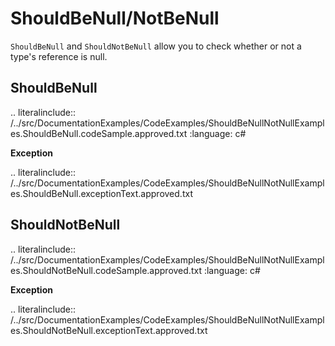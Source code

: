 # ShouldBeNull/NotBeNull

`ShouldBeNull` and `ShouldNotBeNull` allow you to check whether or not a type's reference is null.


## ShouldBeNull

.. literalinclude:: /../src/DocumentationExamples/CodeExamples/ShouldBeNullNotNullExamples.ShouldBeNull.codeSample.approved.txt
	:language: c#

**Exception**

.. literalinclude:: /../src/DocumentationExamples/CodeExamples/ShouldBeNullNotNullExamples.ShouldBeNull.exceptionText.approved.txt


## ShouldNotBeNull

.. literalinclude:: /../src/DocumentationExamples/CodeExamples/ShouldBeNullNotNullExamples.ShouldNotBeNull.codeSample.approved.txt
	:language: c#

**Exception**

.. literalinclude:: /../src/DocumentationExamples/CodeExamples/ShouldBeNullNotNullExamples.ShouldNotBeNull.exceptionText.approved.txt
